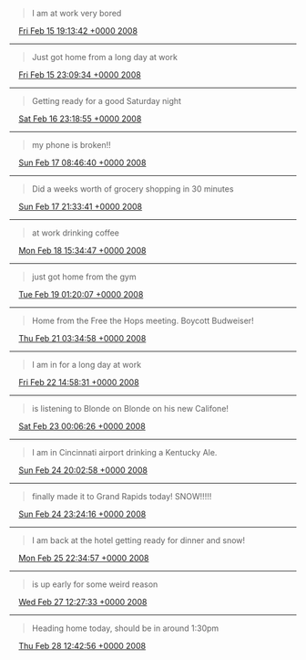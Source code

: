 > I am at work very bored

<img src="media/tweet.ico" width="12" /> [Fri Feb 15 19:13:42 +0000 2008](https://twitter.com/nhudson/status/717161922)

----

> Just got home from a long day at work

<img src="media/tweet.ico" width="12" /> [Fri Feb 15 23:09:34 +0000 2008](https://twitter.com/nhudson/status/717827632)

----

> Getting ready for a good Saturday night

<img src="media/tweet.ico" width="12" /> [Sat Feb 16 23:18:55 +0000 2008](https://twitter.com/nhudson/status/720956422)

----

> my phone is broken!!

<img src="media/tweet.ico" width="12" /> [Sun Feb 17 08:46:40 +0000 2008](https://twitter.com/nhudson/status/722075032)

----

> Did a weeks worth of grocery shopping in 30 minutes

<img src="media/tweet.ico" width="12" /> [Sun Feb 17 21:33:41 +0000 2008](https://twitter.com/nhudson/status/723798332)

----

> at work drinking coffee

<img src="media/tweet.ico" width="12" /> [Mon Feb 18 15:34:47 +0000 2008](https://twitter.com/nhudson/status/726691942)

----

> just got home from the gym

<img src="media/tweet.ico" width="12" /> [Tue Feb 19 01:20:07 +0000 2008](https://twitter.com/nhudson/status/728535092)

----

> Home from the Free the Hops meeting. Boycott Budweiser!

<img src="media/tweet.ico" width="12" /> [Thu Feb 21 03:34:58 +0000 2008](https://twitter.com/nhudson/status/737651192)

----

> I am in for a long day at work

<img src="media/tweet.ico" width="12" /> [Fri Feb 22 14:58:31 +0000 2008](https://twitter.com/nhudson/status/744080312)

----

> is listening to Blonde on Blonde on his new Califone!

<img src="media/tweet.ico" width="12" /> [Sat Feb 23 00:06:26 +0000 2008](https://twitter.com/nhudson/status/745981792)

----

> I am in Cincinnati airport drinking a Kentucky Ale.

<img src="media/tweet.ico" width="12" /> [Sun Feb 24 20:02:58 +0000 2008](https://twitter.com/nhudson/status/752425712)

----

> finally made it to Grand Rapids today! SNOW!!!!!

<img src="media/tweet.ico" width="12" /> [Sun Feb 24 23:24:16 +0000 2008](https://twitter.com/nhudson/status/753000942)

----

> I am back at the hotel getting ready for dinner and snow!

<img src="media/tweet.ico" width="12" /> [Mon Feb 25 22:34:57 +0000 2008](https://twitter.com/nhudson/status/757699362)

----

> is up early for some weird reason

<img src="media/tweet.ico" width="12" /> [Wed Feb 27 12:27:33 +0000 2008](https://twitter.com/nhudson/status/763921256)

----

> Heading home today, should be in around 1:30pm

<img src="media/tweet.ico" width="12" /> [Thu Feb 28 12:42:56 +0000 2008](https://twitter.com/nhudson/status/764431588)
